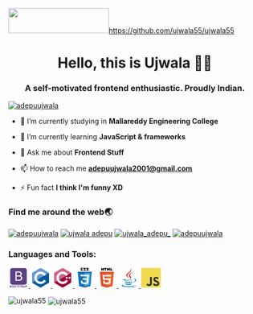 <a><img src="https://previews.123rf.com/images/andreysuslov/andreysuslov1904/andreysuslov190400008/122953883-online-learning-programming-or-coding-on-different-computer-languages-for-mobile-desktop-platform-we.jpg" width="200" height="50">https://github.com/ujwala55/ujwala55</a>
<h1 align="center">Hello, this is Ujwala 👋👋</h1>
<h3 align="center">A self-motivated frontend enthusiastic. Proudly Indian.</h3>

<p align="left"> <a href="https://twitter.com/adepuujwala" target="blank"><img src="https://img.shields.io/twitter/follow/adepuujwala?logo=twitter&style=for-the-badge" alt="adepuujwala" /></a> </p>

- 🔭 I’m currently studying in **Mallareddy Engineering College**

- 🌱 I’m currently learning **JavaScript & frameworks**

- 💬 Ask me about **Frontend Stuff**

- 📫 How to reach me **adepuujwala2001@gmail.com**

- ⚡ Fun fact **I think I'm funny XD**

<h3 align="left">Find me around the web🌏</h3>
<p align="left">
<a href="https://twitter.com/adepuujwala" target="blank"><img align="center" src="https://camo.githubusercontent.com/c58e07fb34a45fd051183258b5860608dd86ac98dd151d0522e0575966082b88/68747470733a2f2f63646e2e6a7364656c6976722e6e65742f6e706d2f73696d706c652d69636f6e7340332e302e312f69636f6e732f747769747465722e737667" alt="adepuujwala" height="30" width="40" /></a>
<a href="https://fb.com/ujwala adepu" target="blank"><img align="center" border-radius=40px src="https://camo.githubusercontent.com/68395a7b109c74c379a2e19b46e78a7df724c05e8a35df5b2d4a85d3b6cb5369/68747470733a2f2f63646e2e6a7364656c6976722e6e65742f6e706d2f73696d706c652d69636f6e7340332e302e312f69636f6e732f66616365626f6f6b2e737667" alt="ujwala adepu" height="30" width="40" /></a>
<a href="https://instagram.com/ujwala_adepu_" target="blank"><img align="center" src="https://camo.githubusercontent.com/aecaf87326884e8b0466bb799265a13fee7586246ebda3e066cb7fad82a1fd23/68747470733a2f2f63646e2e6a7364656c6976722e6e65742f6e706d2f73696d706c652d69636f6e7340332e302e312f69636f6e732f696e7374616772616d2e737667" alt="ujwala_adepu_" height="30" width="40" /></a>
<a href="https://www.hackerrank.com/adepuujwala" target="blank"><img align="center" src="https://camo.githubusercontent.com/c27e320bc0dd83da2ac9b3e89b20480c9896c4d732ce13a21bf09e77cbc4133a/68747470733a2f2f63646e2e6a7364656c6976722e6e65742f6e706d2f73696d706c652d69636f6e7340332e302e312f69636f6e732f6861636b657272616e6b2e737667" alt="adepuujwala" height="30" width="40" /></a>
</p>

<h3 align="left">Languages and Tools:</h3>
<p align="left"> <a href="https://getbootstrap.com" target="_blank"> <img src="https://raw.githubusercontent.com/devicons/devicon/master/icons/bootstrap/bootstrap-plain-wordmark.svg" alt="bootstrap" width="40" height="40"/> </a> <a href="https://www.cprogramming.com/" target="_blank"> <img src="https://raw.githubusercontent.com/devicons/devicon/master/icons/c/c-original.svg" alt="c" width="40" height="40"/> </a> <a href="https://www.w3schools.com/cpp/" target="_blank"> <img src="https://raw.githubusercontent.com/devicons/devicon/master/icons/cplusplus/cplusplus-original.svg" alt="cplusplus" width="40" height="40"/> </a> <a href="https://www.w3schools.com/css/" target="_blank"> <img src="https://raw.githubusercontent.com/devicons/devicon/master/icons/css3/css3-original-wordmark.svg" alt="css3" width="40" height="40"/> </a> <a href="https://www.w3.org/html/" target="_blank"> <img src="https://raw.githubusercontent.com/devicons/devicon/master/icons/html5/html5-original-wordmark.svg" alt="html5" width="40" height="40"/> </a> <a href="https://www.java.com" target="_blank"> <img src="https://raw.githubusercontent.com/devicons/devicon/master/icons/java/java-original.svg" alt="java" width="40" height="40"/> </a> <a href="https://developer.mozilla.org/en-US/docs/Web/JavaScript" target="_blank"> <img src="https://raw.githubusercontent.com/devicons/devicon/master/icons/javascript/javascript-original.svg" alt="javascript" width="40" height="40"/> </a> </p>

<p><img align="left" src="https://github-readme-stats.vercel.app/api/top-langs?username=ujwala55&show_icons=true&locale=en&layout=compact" alt="ujwala55" /></p>

<p>&nbsp;<img align="center" src="https://github-readme-stats.vercel.app/api?username=ujwala55&show_icons=true&locale=en" alt="ujwala55" /></p>

